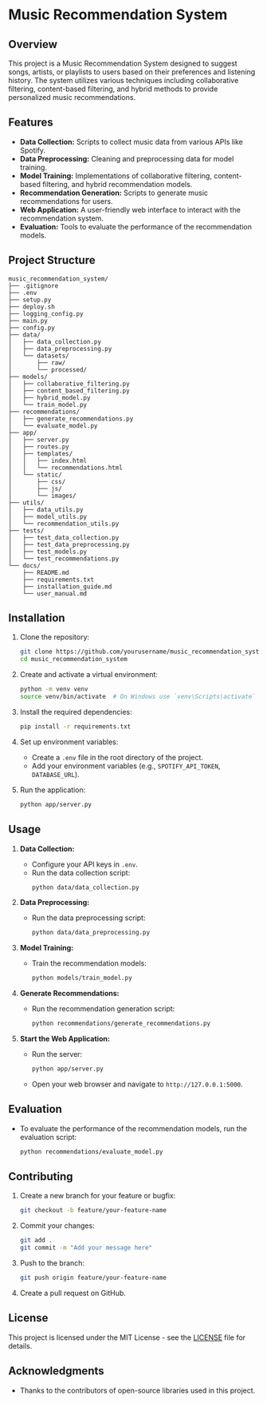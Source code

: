 
# Music Recommendation System

## Overview

This project is a Music Recommendation System designed to suggest songs, artists, or playlists to users based on their preferences and listening history. The system utilizes various techniques including collaborative filtering, content-based filtering, and hybrid methods to provide personalized music recommendations.

## Features

- **Data Collection:** Scripts to collect music data from various APIs like Spotify.
- **Data Preprocessing:** Cleaning and preprocessing data for model training.
- **Model Training:** Implementations of collaborative filtering, content-based filtering, and hybrid recommendation models.
- **Recommendation Generation:** Scripts to generate music recommendations for users.
- **Web Application:** A user-friendly web interface to interact with the recommendation system.
- **Evaluation:** Tools to evaluate the performance of the recommendation models.

## Project Structure

```
music_recommendation_system/
├── .gitignore
├── .env
├── setup.py
├── deploy.sh
├── logging_config.py
├── main.py
├── config.py
├── data/
│   ├── data_collection.py
│   ├── data_preprocessing.py
│   └── datasets/
│       ├── raw/
│       └── processed/
├── models/
│   ├── collaborative_filtering.py
│   ├── content_based_filtering.py
│   ├── hybrid_model.py
│   └── train_model.py
├── recommendations/
│   ├── generate_recommendations.py
│   └── evaluate_model.py
├── app/
│   ├── server.py
│   ├── routes.py
│   ├── templates/
│   │   ├── index.html
│   │   └── recommendations.html
│   └── static/
│       ├── css/
│       ├── js/
│       └── images/
├── utils/
│   ├── data_utils.py
│   ├── model_utils.py
│   └── recommendation_utils.py
├── tests/
│   ├── test_data_collection.py
│   ├── test_data_preprocessing.py
│   ├── test_models.py
│   └── test_recommendations.py
└── docs/
    ├── README.md
    ├── requirements.txt
    ├── installation_guide.md
    └── user_manual.md
```

## Installation

1. Clone the repository:

    ```bash
    git clone https://github.com/yourusername/music_recommendation_system.git
    cd music_recommendation_system
    ```

2. Create and activate a virtual environment:

    ```bash
    python -m venv venv
    source venv/bin/activate  # On Windows use `venv\Scripts\activate`
    ```

3. Install the required dependencies:

    ```bash
    pip install -r requirements.txt
    ```

4. Set up environment variables:

    - Create a `.env` file in the root directory of the project.
    - Add your environment variables (e.g., `SPOTIFY_API_TOKEN`, `DATABASE_URL`).

5. Run the application:

    ```bash
    python app/server.py
    ```

## Usage

1. **Data Collection:**
   - Configure your API keys in `.env`.
   - Run the data collection script:
     ```bash
     python data/data_collection.py
     ```

2. **Data Preprocessing:**
   - Run the data preprocessing script:
     ```bash
     python data/data_preprocessing.py
     ```

3. **Model Training:**
   - Train the recommendation models:
     ```bash
     python models/train_model.py
     ```

4. **Generate Recommendations:**
   - Run the recommendation generation script:
     ```bash
     python recommendations/generate_recommendations.py
     ```

5. **Start the Web Application:**
   - Run the server:
     ```bash
     python app/server.py
     ```
   - Open your web browser and navigate to `http://127.0.0.1:5000`.

## Evaluation

- To evaluate the performance of the recommendation models, run the evaluation script:
  ```bash
  python recommendations/evaluate_model.py
  ```

## Contributing

1. Create a new branch for your feature or bugfix:

    ```bash
    git checkout -b feature/your-feature-name
    ```

2. Commit your changes:

    ```bash
    git add .
    git commit -m "Add your message here"
    ```

3. Push to the branch:

    ```bash
    git push origin feature/your-feature-name
    ```

4. Create a pull request on GitHub.

## License

This project is licensed under the MIT License - see the [LICENSE](LICENSE) file for details.

## Acknowledgments

- Thanks to the contributors of open-source libraries used in this project.
